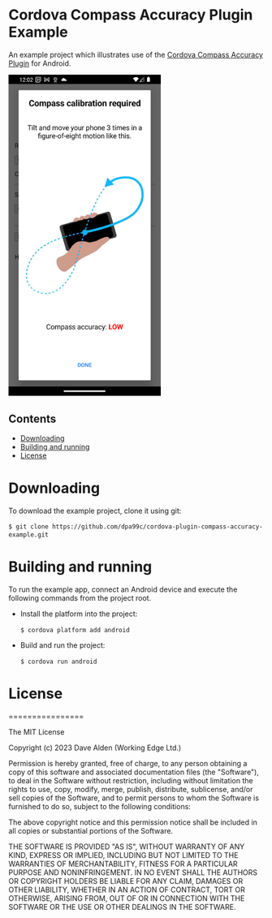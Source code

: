 Cordova Compass Accuracy Plugin Example
================================================

An example project which illustrates use of the [Cordova Compass Accuracy Plugin](https://github.com/dpa99c/cordova-plugin-compass-accuracy) for Android.

<img src="https://raw.githubusercontent.com/dpa99c/cordova-plugin-compass-accuracy-example/master/screenshots/plugin.png" width="300" alt="Plugin dialog on Android">

## Contents
* [Downloading](#downloading)
* [Building and running](#building-and-running)
* [License](#license)
 
# Downloading

To download the example project, clone it using git:

    $ git clone https://github.com/dpa99c/cordova-plugin-compass-accuracy-example.git

# Building and running

To run the example app, connect an Android device and execute the following commands from the project root.

- Install the platform into the project:

    `$ cordova platform add android`

- Build and run the project:

    `$ cordova run android`


# License
================

The MIT License

Copyright (c) 2023 Dave Alden (Working Edge Ltd.)

Permission is hereby granted, free of charge, to any person obtaining a copy
of this software and associated documentation files (the "Software"), to deal
in the Software without restriction, including without limitation the rights
to use, copy, modify, merge, publish, distribute, sublicense, and/or sell
copies of the Software, and to permit persons to whom the Software is
furnished to do so, subject to the following conditions:

The above copyright notice and this permission notice shall be included in
all copies or substantial portions of the Software.

THE SOFTWARE IS PROVIDED "AS IS", WITHOUT WARRANTY OF ANY KIND, EXPRESS OR
IMPLIED, INCLUDING BUT NOT LIMITED TO THE WARRANTIES OF MERCHANTABILITY,
FITNESS FOR A PARTICULAR PURPOSE AND NONINFRINGEMENT. IN NO EVENT SHALL THE
AUTHORS OR COPYRIGHT HOLDERS BE LIABLE FOR ANY CLAIM, DAMAGES OR OTHER
LIABILITY, WHETHER IN AN ACTION OF CONTRACT, TORT OR OTHERWISE, ARISING FROM,
OUT OF OR IN CONNECTION WITH THE SOFTWARE OR THE USE OR OTHER DEALINGS IN
THE SOFTWARE.

